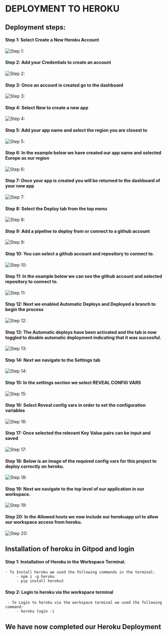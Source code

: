 # DEPLOYMENT TO HEROKU

## Deployment steps:

#### Step 1: Select Create a New Heroku Account
![Step 1:](../media/readme/heroku_deployment_procedure/1.JPG "Heroku deployment steps: Step 1")

#### Step 2: Add your Credentials to create an account
![Step 2:](../media/readme/heroku_deployment_procedure/2.JPG "Heroku deployment steps: Step 2")

#### Step 3: Once an account is created go to the dashboard 
![Step 3:](../media/readme/heroku_deployment_procedure/3.JPG "Heroku deployment steps: Step 3")

#### Step 4: Select New to create a new app
![Step 4:](../media/readme/heroku_deployment_procedure/4.JPG "Heroku deployment steps: Step 4")

#### Step 5: Add your app name and select the region you are closest to
![Step 5:](../media/readme/heroku_deployment_procedure/5.JPG "Heroku deployment steps: Step 5")

#### Step 6: In the example below we have created our app name and selected Europe as our region
![Step 6:](../media/readme/heroku_deployment_procedure/6.JPG "Heroku deployment steps: Step 6")

#### Step 7: Once your app is created you will be returned to the dashboard of your new app
![Step 7:](../media/readme/heroku_deployment_procedure/7.JPG "Heroku deployment steps: Step 7")

#### Step 8: Select the Deploy tab from the top menu
![Step 8:](../media/readme/heroku_deployment_procedure/8.JPG "Heroku deployment steps: Step 8")

#### Step 9: Add a pipeline to deploy from or connect to a github account
![Step 9:](../media/readme/heroku_deployment_procedure/9.JPG "Heroku deployment steps: Step 9")

#### Step 10: You can select a github account and repository to connect to.
![Step 10:](../media/readme/heroku_deployment_procedure/10.JPG "Heroku deployment steps: Step 10")

#### Step 11: In the example below we can see the github account and selected repository to connect to.
![Step 11:](../media/readme/heroku_deployment_procedure/11.JPG "Heroku deployment steps: Step 11")

#### Step 12: Next we enabled Automatic Deploys and Deployed a branch to begin the process
![Step 12:](../media/readme/heroku_deployment_procedure/12.JPG "Heroku deployment steps: Step 12")

#### Step 13: The Automatic deploys have been activated and the tab is now toggled to disable automatic deployment indicating that it was succesful.
![Step 13:](../media/readme/heroku_deployment_procedure/13.JPG "Heroku deployment steps: Step 13")

#### Step 14: Next we navigate to the Settings tab
![Step 14:](../media/readme/heroku_deployment_procedure/14.JPG "Heroku deployment steps: Step 14")

#### Step 15: In the settings section we select REVEAL CONFIG VARS
![Step 15:](../media/readme/heroku_deployment_procedure/15.JPG "Heroku deployment steps: Step 15")

#### Step 16: Select Reveal config vars in order to set the configuration variables
![Step 16:](../media/readme/heroku_deployment_procedure/16.JPG "Heroku deployment steps: Step 16")

#### Step 17: Once selected the relevant Key Value pairs can be input and saved
![Step 17:](../media/readme/heroku_deployment_procedure/17.JPG "Heroku deployment steps: Step 17")

#### Step 18: Below is an image of the required config vars for this project to deploy correctly on heroku.
![Step 18:](../media/readme/heroku_deployment_procedure/18.JPG "Heroku deployment steps: Step 18")

#### Step 19: Next we navigate to the top level of our application in our workspace.
![Step 19:](../media/readme/heroku_deployment_procedure/19.JPG "Heroku deployment steps: Step 19")

#### Step 20: In the Allowed hosts we now include our herokuapp url to allow our workspace access from heroku.
![Step 20:](../media/readme/heroku_deployment_procedure/20.JPG "Heroku deployment steps: Step 20")


## Installation of heroku in Gitpod and login

#### Step 1: Installation of Heroku in the Workspace Terminal.

    - To Install heroku we used the following commands in the terminal:
         - npm i -g heroku 
         - pip install heroku3

#### Step 2: Login to heroku via the workspace terminal

     - To Login to heroku via the workspace terminal we used the following command:
         - heroku login -i 

## We have now completed our Heroku Deployment
